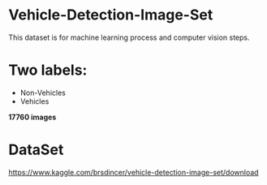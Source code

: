 # Vehicle-Detection-Image-Set




This dataset is for machine learning process and computer vision steps.

# Two labels:

* Non-Vehicles
* Vehicles


**17760 images**

# DataSet

https://www.kaggle.com/brsdincer/vehicle-detection-image-set/download
